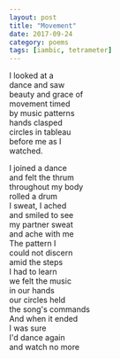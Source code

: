 ```yaml
---
layout: post
title: "Movement"
date: 2017-09-24
category: poems
tags: [iambic, tetrameter]
---
```


I looked at a  
dance and saw  
beauty and grace of  
movement timed  
by music patterns  
hands clasped  
circles in tableau  
before me as I  
watched.  
  
I joined a dance  
and felt the thrum  
throughout my body  
rolled a drum  
I sweat, I ached  
and smiled to see  
my partner sweat  
and ache with me  
The pattern I  
could not discern  
amid the steps  
I had to learn  
we felt the music  
in our hands  
our circles held  
the song's commands  
And when it ended  
I was sure  
I'd dance again  
and watch no more  